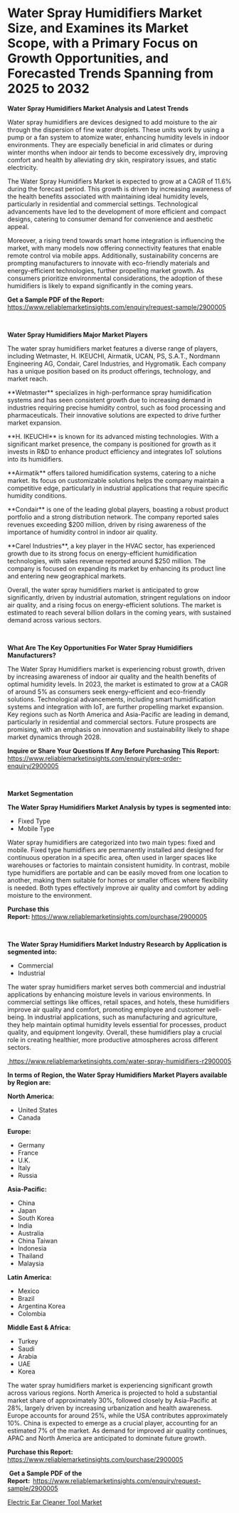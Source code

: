 <p><h1>Water Spray Humidifiers Market Size, and Examines its Market Scope, with a Primary Focus on Growth Opportunities, and Forecasted Trends Spanning from 2025 to 2032</h1></p><p><strong>Water Spray Humidifiers Market Analysis and Latest Trends</strong></p>
<p><p>Water spray humidifiers are devices designed to add moisture to the air through the dispersion of fine water droplets. These units work by using a pump or a fan system to atomize water, enhancing humidity levels in indoor environments. They are especially beneficial in arid climates or during winter months when indoor air tends to become excessively dry, improving comfort and health by alleviating dry skin, respiratory issues, and static electricity.</p><p>The Water Spray Humidifiers Market is expected to grow at a CAGR of 11.6% during the forecast period. This growth is driven by increasing awareness of the health benefits associated with maintaining ideal humidity levels, particularly in residential and commercial settings. Technological advancements have led to the development of more efficient and compact designs, catering to consumer demand for convenience and aesthetic appeal. </p><p>Moreover, a rising trend towards smart home integration is influencing the market, with many models now offering connectivity features that enable remote control via mobile apps. Additionally, sustainability concerns are prompting manufacturers to innovate with eco-friendly materials and energy-efficient technologies, further propelling market growth. As consumers prioritize environmental considerations, the adoption of these humidifiers is likely to expand significantly in the coming years.</p></p>
<p><strong>Get a Sample PDF of the Report:&nbsp;</strong> <a href="https://www.reliablemarketinsights.com/enquiry/request-sample/2900005?utm_campaign=2530&utm_medium=2&utm_source=Github&utm_content=ia&utm_term=16032025&utm_id=water-spray-humidifiers">https://www.reliablemarketinsights.com/enquiry/request-sample/2900005</a></p>
<p>&nbsp;</p>
<p><strong>Water Spray Humidifiers Major Market Players</strong></p>
<p><p>The water spray humidifiers market features a diverse range of players, including Wetmaster, H. IKEUCHI, Airmatik, UCAN, PS, S.A.T., Nordmann Engineering AG, Condair, Carel Industries, and Hygromatik. Each company has a unique position based on its product offerings, technology, and market reach.</p><p>**Wetmaster** specializes in high-performance spray humidification systems and has seen consistent growth due to increasing demand in industries requiring precise humidity control, such as food processing and pharmaceuticals. Their innovative solutions are expected to drive further market expansion.</p><p>**H. IKEUCHI** is known for its advanced misting technologies. With a significant market presence, the company is positioned for growth as it invests in R&D to enhance product efficiency and integrates IoT solutions into its humidifiers.</p><p>**Airmatik** offers tailored humidification systems, catering to a niche market. Its focus on customizable solutions helps the company maintain a competitive edge, particularly in industrial applications that require specific humidity conditions.</p><p>**Condair** is one of the leading global players, boasting a robust product portfolio and a strong distribution network. The company reported sales revenues exceeding $200 million, driven by rising awareness of the importance of humidity control in indoor air quality.</p><p>**Carel Industries**, a key player in the HVAC sector, has experienced growth due to its strong focus on energy-efficient humidification technologies, with sales revenue reported around $250 million. The company is focused on expanding its market by enhancing its product line and entering new geographical markets.</p><p>Overall, the water spray humidifiers market is anticipated to grow significantly, driven by industrial automation, stringent regulations on indoor air quality, and a rising focus on energy-efficient solutions. The market is estimated to reach several billion dollars in the coming years, with sustained demand across various sectors.</p></p>
<p>&nbsp;</p>
<p><strong>What Are The Key Opportunities For Water Spray Humidifiers Manufacturers?</strong></p>
<p><p>The Water Spray Humidifiers market is experiencing robust growth, driven by increasing awareness of indoor air quality and the health benefits of optimal humidity levels. In 2023, the market is estimated to grow at a CAGR of around 5% as consumers seek energy-efficient and eco-friendly solutions. Technological advancements, including smart humidification systems and integration with IoT, are further propelling market expansion. Key regions such as North America and Asia-Pacific are leading in demand, particularly in residential and commercial sectors. Future prospects are promising, with an emphasis on innovation and sustainability likely to shape market dynamics through 2028.</p></p>
<p><strong>Inquire or Share Your Questions If Any Before Purchasing This Report:</strong> <a href="https://www.reliablemarketinsights.com/enquiry/pre-order-enquiry/2900005?utm_campaign=2530&utm_medium=2&utm_source=Github&utm_content=ia&utm_term=16032025&utm_id=water-spray-humidifiers">https://www.reliablemarketinsights.com/enquiry/pre-order-enquiry/2900005</a></p>
<p>&nbsp;</p>
<p><strong>Market Segmentation</strong></p>
<p><strong>The Water Spray Humidifiers Market Analysis by types is segmented into:</strong></p>
<p><ul><li>Fixed Type</li><li>Mobile Type</li></ul></p>
<p><p>Water spray humidifiers are categorized into two main types: fixed and mobile. Fixed type humidifiers are permanently installed and designed for continuous operation in a specific area, often used in larger spaces like warehouses or factories to maintain consistent humidity. In contrast, mobile type humidifiers are portable and can be easily moved from one location to another, making them suitable for homes or smaller offices where flexibility is needed. Both types effectively improve air quality and comfort by adding moisture to the environment.</p></p>
<p><strong>Purchase this Report:&nbsp;</strong><a href="https://www.reliablemarketinsights.com/purchase/2900005?utm_campaign=2530&utm_medium=2&utm_source=Github&utm_content=ia&utm_term=16032025&utm_id=water-spray-humidifiers">https://www.reliablemarketinsights.com/purchase/2900005</a></p>
<p>&nbsp;</p>
<p><strong>The Water Spray Humidifiers Market Industry Research by Application is segmented into:</strong></p>
<p><ul><li>Commercial</li><li>Industrial</li></ul></p>
<p><p>The water spray humidifiers market serves both commercial and industrial applications by enhancing moisture levels in various environments. In commercial settings like offices, retail spaces, and hotels, these humidifiers improve air quality and comfort, promoting employee and customer well-being. In industrial applications, such as manufacturing and agriculture, they help maintain optimal humidity levels essential for processes, product quality, and equipment longevity. Overall, these humidifiers play a crucial role in creating healthier, more productive atmospheres across different sectors.</p></p>
<p><a href="https://www.reliablemarketinsights.com/water-spray-humidifiers-r2900005?utm_campaign=2530&utm_medium=2&utm_source=Github&utm_content=ia&utm_term=16032025&utm_id=water-spray-humidifiers">&nbsp;https://www.reliablemarketinsights.com/water-spray-humidifiers-r2900005</a></p>
<p><strong>In terms of Region, the Water Spray Humidifiers Market Players available by Region are:</strong></p>
<p>
    <p> <strong> North America: </strong>
        <ul>
            <li>United States</li>
            <li>Canada</li>
        </ul>
        </p> 
    <p> <strong> Europe: </strong>
        <ul>
            <li>Germany</li>
            <li>France</li>
            <li>U.K.</li>
            <li>Italy</li>
            <li>Russia</li>
        </ul>
        </p> 
    <p> <strong> Asia-Pacific: </strong>
        <ul>
            <li>China</li>
            <li>Japan</li>
            <li>South Korea</li>
            <li>India</li>
            <li>Australia</li>
            <li>China Taiwan</li>
            <li>Indonesia</li>
            <li>Thailand</li>
            <li>Malaysia</li>
        </ul>
        </p> 
    <p> <strong> Latin America: </strong>
        <ul>
            <li>Mexico</li>
            <li>Brazil</li>
            <li>Argentina Korea</li>
            <li>Colombia</li>
        </ul>
        </p> 
    <p> <strong> Middle East & Africa: </strong>
        <ul>
            <li>Turkey</li>
            <li>Saudi</li>
            <li>Arabia</li>
            <li>UAE</li>
            <li>Korea</li>
        </ul>
    </p>
    </p>
<p><p>The water spray humidifiers market is experiencing significant growth across various regions. North America is projected to hold a substantial market share of approximately 30%, followed closely by Asia-Pacific at 28%, largely driven by increasing urbanization and health awareness. Europe accounts for around 25%, while the USA contributes approximately 10%. China is expected to emerge as a crucial player, accounting for an estimated 7% of the market. As demand for improved air quality continues, APAC and North America are anticipated to dominate future growth.</p></p>
<p><strong>Purchase this Report: </strong><a href="https://www.reliablemarketinsights.com/purchase/2900005?utm_campaign=2530&utm_medium=2&utm_source=Github&utm_content=ia&utm_term=16032025&utm_id=water-spray-humidifiers">https://www.reliablemarketinsights.com/purchase/2900005</a></p>
<p>&nbsp;<strong>Get a Sample PDF of the Report:&nbsp;&nbsp;</strong><a href="https://www.reliablemarketinsights.com/enquiry/request-sample/2900005?utm_campaign=2530&utm_medium=2&utm_source=Github&utm_content=ia&utm_term=16032025&utm_id=water-spray-humidifiers">https://www.reliablemarketinsights.com/enquiry/request-sample/2900005</a></p>
<p><strong></strong></p>
<p><p><a href="https://github.com/ParvinKhatun77/Market-Research-Report-List-1/blob/main/electric-ear-cleaner-tool-market.md?utm_campaign=2530&utm_medium=2&utm_source=Github&utm_content=ia&utm_term=16032025&utm_id=water-spray-humidifiers">Electric Ear Cleaner Tool Market</a></p></p>